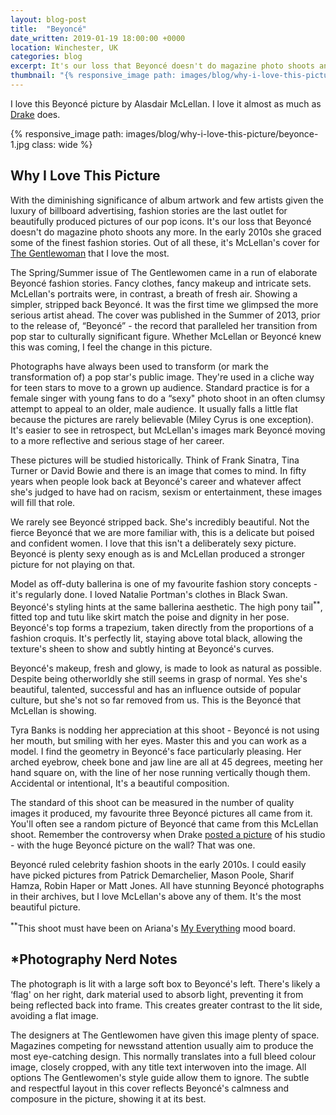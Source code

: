 ```yaml
---
layout: blog-post
title:  "Beyoncé"
date_written: 2019-01-19 18:00:00 +0000
location: Winchester, UK
categories: blog
excerpt: It's our loss that Beyoncé doesn't do magazine photo shoots any more. In the early 2010s she graced some of the finest fashion stories. Out of all these, it's Alasdair McLellan's cover for The Gentlewoman that I love the most.
thumbnail: "{% responsive_image path: images/blog/why-i-love-this-picture/beyonce-1.jpg class: wide %}"
---
```

I love this Beyoncé picture by Alasdair McLellan. I love it almost as much as [Drake](https://www.elle.com/culture/music/a12186209/drake-has-a-huge-portrait-of-beyonce-on-his-wall/) does.

{% responsive_image path: images/blog/why-i-love-this-picture/beyonce-1.jpg class: wide %}

## Why I Love This Picture
With the diminishing significance of album artwork and few artists given the luxury of billboard advertising, fashion stories are the last outlet for beautifully produced pictures of our pop icons. It's our loss that Beyoncé doesn't do magazine photo shoots any more. In the early 2010s she graced some of the finest fashion stories. Out of all these, it's McLellan's cover for [The Gentlewoman](https://thegentlewoman.co.uk/library/beyonce) that I love the most.

The Spring/Summer issue of The Gentlewomen came in a run of elaborate Beyoncé fashion stories. Fancy clothes, fancy makeup and intricate sets. McLellan's portraits were, in contrast, a breath of fresh air. Showing a simpler, stripped back Beyoncé. It was the first time we glimpsed the more serious artist ahead. The cover was published in the Summer of 2013, prior to the release of, “Beyoncé” - the record that paralleled her transition from pop star to culturally significant figure. Whether McLellan or Beyoncé knew this was coming, I feel the change in this picture.

Photographs have always been used to transform (or mark the transformation of) a pop star's public image. They're used in a cliche way for teen stars to move to a grown up audience. Standard practice is for a female singer with young fans to do a “sexy" photo shoot in an often clumsy attempt to appeal to an older, male audience. It usually falls a little flat because the pictures are rarely believable (Miley Cyrus is one exception). It's easier to see in retrospect, but McLellan's images mark Beyoncé moving to a more reflective and serious stage of her career.

These pictures will be studied historically. Think of Frank Sinatra, Tina Turner or David Bowie and there is an image that comes to mind. In fifty years when people look back at Beyoncé's career and whatever affect she's judged to have had on racism, sexism or entertainment, these images will fill that role.

We rarely see Beyoncé stripped back. She's incredibly beautiful. Not the fierce Beyoncé that we are more familiar with, this is a delicate but poised and confident women. I love that this isn't a deliberately sexy picture. Beyoncé is plenty sexy enough as is and McLellan produced a stronger picture for not playing on that.

Model as off-duty ballerina is one of my favourite fashion story concepts - it's regularly done. I loved Natalie Portman's clothes in Black Swan. Beyoncé's styling hints at the same ballerina aesthetic. The high pony tail<sup>\*\*</sup>, fitted top and tutu like skirt match the poise and dignity in her pose. Beyoncé's top forms a trapezium, taken directly from the proportions of a fashion croquis. It's perfectly lit, staying above total black, allowing the texture's sheen to show and subtly hinting at Beyoncé's curves.

Beyoncé's makeup, fresh and glowy, is made to look as natural as possible. Despite being otherworldly she still seems in grasp of normal. Yes she's beautiful, talented, successful and has an influence outside of popular culture, but she's not so far removed from us. This is the Beyoncé that McLellan is showing.

Tyra Banks is nodding her appreciation at this shoot - Beyoncé is not using her mouth, but smiling with her eyes. Master this and you can work as a model. I find the geometry in Beyoncé's face particularly pleasing. Her arched eyebrow, cheek bone and jaw line are all at 45 degrees, meeting her hand square on, with the line of her nose running vertically though them. Accidental or intentional, It's a beautiful composition.

The standard of this shoot can be measured in the number of quality images it produced, my favourite three Beyoncé pictures all came from it. You'll often see a random picture of Beyoncé that came from this McLellan shoot. Remember the controversy when Drake [posted a picture](https://www.instagram.com/p/BYsKcZgjEbC/) of his studio - with the huge Beyoncé picture on the wall? That was one.

Beyoncé ruled celebrity fashion shoots in the early 2010s. I could easily have picked pictures from Patrick Demarchelier, Mason Poole, Sharif Hamza, Robin Haper or Matt Jones.  All have stunning Beyoncé photographs in their archives, but I love McLellan's above any of them. It's the most beautiful picture.

<sup>\*\*</sup>This shoot must have been on Ariana's [My Everything](https://en.wikipedia.org/wiki/My_Everything_(Ariana_Grande_album)) mood board.

## \*Photography Nerd Notes
The photograph is lit with a large soft box to Beyoncé's left. There's likely a ‘flag' on her right, dark material used to absorb light, preventing it from being reflected back into frame. This creates greater contrast to the lit side, avoiding a flat image.

The designers at The Gentlewomen have given this image plenty of space. Magazines competing for newsstand attention usually aim to produce the most eye-catching design. This normally translates into a full bleed colour image, closely cropped, with any title text interwoven into the image. All options The Gentlewomen's style guide allow them to ignore. The subtle and respectful layout in this cover reflects Beyoncé's calmness and composure in the picture, showing it at its best.
